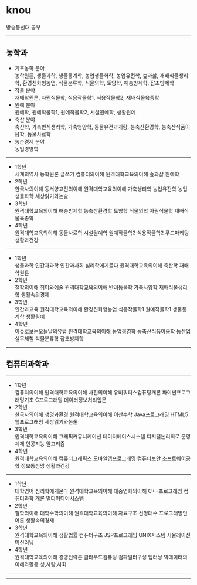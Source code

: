 # knou
방송통신대 공부

---

## 농학과  
- 기초농학 분야  
농학원론, 생물과학, 생물통계학, 농업생물화학, 농업유전학, 숲과삶, 재배식물생리학, 환경친화형농업, 식물분류학, 식물의학, 토양학, 해충방제학, 잡초방제학  
- 작물 분야  
재배학원론, 자원식물학, 식용작물학1, 식용작물학2, 재배식물육종학  
- 원예 분야  
원예학, 원예작물학1, 원예작물학2, 시설원예학, 생활원예  
- 축산 분야  
축산학, 가축번식생리학, 가축영양학, 동물유전과개량, 농축산환경학, 농축산식품이용학, 동물사료학  
- 농촌경제 분야  
농업경영학

---  

- 1학년  
세계의역사 농학원론 글쓰기 컴퓨터의이해 원격대학교육의이해 숲과삶 원예학  
- 2학년  
한국사의이해 동서양고전의이해 원격대학교육의이해 가축생리학 농업유전학 농업생물화학 세상읽기와논술  
- 3학년  
원격대학교육의이해 해충방제학 농축산환경학 토양학 식물의학 자원식물학 재배식물육종학  
- 4학년  
원격대학교육의이해 동물사료학 시설원예학 원예작물학2 식용작물학2 푸드마케팅 생활과건강  
---  
- 1학년  
생물과학 인간과과학 인간과사회 심리학에게묻다 원격대학교육의이해 축산학 재배학원론  
- 2학년  
철학의이해 취미와예술 원격대학교육의이해 반려동물학 가축사양학 재배식물생리학 생활속의경제  
- 3학년  
인간과교육 원격대학교육의이해 환경친화형농업 식용작물학1 원예작물학1 생물통계학 생활원예  
- 4학년  
이슈로보는오늘날의유럽 원격대학교육의이해 농업경영학 농축산식품이용학 농산업실무체험 식물분류학 잡초방제학  
  
---  

 ## 컴퓨터과학과  

---  
- 1학년  
컴퓨터의이해 원격대학교육의이해 사진의이해 유비쿼터스컴퓨팅개론 파이썬프로그래밍기초 C프로그래밍 데이터정보처리입문  
- 2학년  
한국사의이해 생명과환경 원격대학교육의이해 이산수학 Java프로그래밍 HTML5웹프로그래밍 세상읽기와논술  
- 3학년  
원격대학교육의이해 그래픽커뮤니케이션 데이터베이스시스템 디지털논리회로 운영체제 인공지능 알고리즘  
- 4학년  
원격대학교육의이해 컴퓨터그래픽스 모바일앱프로그래밍 컴퓨터보안 소프트웨어공학 정보통신망 생활과건강  

---    
- 1학년  
대학영어 심리학에게묻다 원격대학교육의이해 대중영화의이해 C++프로그래밍 컴퓨터과학 개론 멀티미디어시스템  
- 2학년  
철학의이해 대학수학의이해 원격대학교육의이해 자료구조 선형대수 프로그래밍언어론 생활속의경제  
- 3학년  
원격대학교육의이해 생활법률 컴퓨터구조 JSP프로그래밍 UNIX시스템 시뮬레이션 머신러닝  
- 4학년  
원격대학교육의이해 경영전략론 클라우드컴퓨팅 컴파일러구성 딥러닝 빅데이터의이해와활용 성,사랑,사회  
---  

---  

 
